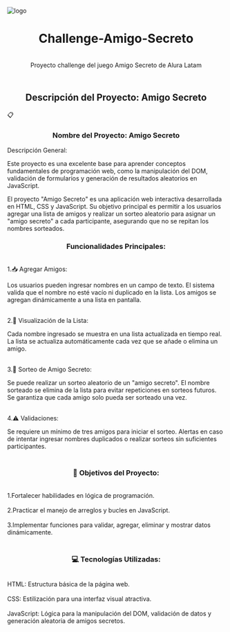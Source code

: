 ![logo](https://www.startpage.com/av/proxy-image?piurl=https%3A%2F%2Ftse3.mm.bing.net%2Fth%3Fid%3DOIP.oy5Xp_rtparS0MAG9uSogQHaIC%26pid%3DApi&sp=1738788883T3816529b6de92e8c12a5050adf3ba78f318faeed2153b20acfbda668d00f1912)

<h1 align="center"> Challenge-Amigo-Secreto </h1>

<p  align="center"><br> Proyecto challenge del juego Amigo Secreto de  Alura Latam<br/></p>



<h2  align="center"><br>Descripción del Proyecto: Amigo Secreto<br/></h2>



 📋<h3  align="center">Nombre del Proyecto: Amigo Secreto</h3>

<p1 align="center"> Descripción General:

Este proyecto es una excelente base para aprender conceptos fundamentales de programación web, como la manipulación del DOM, validación de formularios y generación de resultados aleatorios en JavaScript.

El proyecto "Amigo Secreto" es una aplicación web interactiva desarrollada en HTML, CSS y JavaScript. Su objetivo principal es permitir a los usuarios agregar una lista de amigos y realizar un sorteo aleatorio para asignar un "amigo secreto" a cada participante, asegurando que no se repitan los nombres sorteados.</p1>

<h3 align="center">Funcionalidades Principales:</h3>

<p2 align="left"><br> 1.📥 Agregar Amigos:</br>

Los usuarios pueden ingresar nombres en un campo de texto.
El sistema valida que el nombre no esté vacío ni duplicado en la lista.
Los amigos se agregan dinámicamente a una lista en pantalla.</p2>

<p3 align="left"><br> 2.📝 Visualización de la Lista:</br>

Cada nombre ingresado se muestra en una lista actualizada en tiempo real.
La lista se actualiza automáticamente cada vez que se añade o elimina un amigo.</p3>

<p4 align="left"><br> 3.🎯 Sorteo de Amigo Secreto:</br>

Se puede realizar un sorteo aleatorio de un "amigo secreto".
El nombre sorteado se elimina de la lista para evitar repeticiones en sorteos futuros.
Se garantiza que cada amigo solo pueda ser sorteado una vez.</p4>

<p5 align="left"><br> 4.⚠️ Validaciones:</br>

Se requiere un mínimo de tres amigos para iniciar el sorteo.
Alertas en caso de intentar ingresar nombres duplicados o realizar sorteos sin suficientes participantes. </p5>


<h3 align="center"><br>🎯 Objetivos del Proyecto:</b></h3>

<br>1.Fortalecer habilidades en lógica de programación.</br>
<br>2.Practicar el manejo de arreglos y bucles en JavaScript.</br>
<br>3.Implementar funciones para validar, agregar, eliminar y mostrar datos dinámicamente.</br>



<h3 align="center"><br>💻 Tecnologías Utilizadas:</b></h3>

<br>HTML: Estructura básica de la página web.</br>
<br>CSS: Estilización para una interfaz visual atractiva.</br>
<br>JavaScript: Lógica para la manipulación del DOM, validación de datos y generación aleatoria de amigos secretos.</br>




